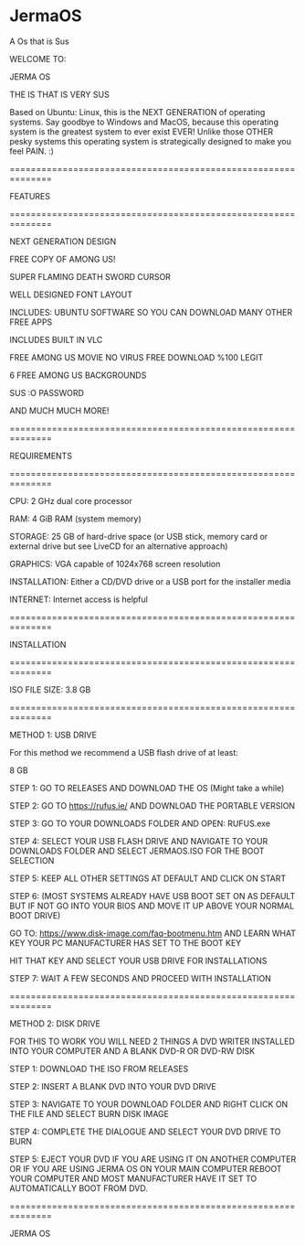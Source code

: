# JermaOS
A Os that is Sus


WELCOME TO:

JERMA OS

THE IS THAT IS VERY SUS

Based on Ubuntu: Linux, this is the NEXT GENERATION of operating systems. Say goodbye to Windows and MacOS, because this operating system is the greatest
system to ever exist EVER! Unlike those OTHER pesky systems this operating system is strategically designed to make you feel PAIN. :)

==============================================================

FEATURES

==============================================================

NEXT GENERATION DESIGN

FREE COPY OF AMONG US!

SUPER FLAMING DEATH SWORD CURSOR

WELL DESIGNED FONT LAYOUT

INCLUDES: UBUNTU SOFTWARE SO YOU CAN DOWNLOAD MANY OTHER FREE APPS

INCLUDES BUILT IN VLC

FREE AMONG US MOVIE NO VIRUS FREE DOWNLOAD %100 LEGIT

6 FREE AMONG US BACKGROUNDS

SUS :O PASSWORD

AND MUCH MUCH MORE!

==============================================================

REQUIREMENTS
                                                                                                                                                                                                
==============================================================

CPU: 2 GHz dual core processor

RAM: 4 GiB RAM (system memory)

STORAGE: 25 GB of hard-drive space (or USB stick, memory card or external drive but see LiveCD for an alternative approach)

GRAPHICS: VGA capable of 1024x768 screen resolution

INSTALLATION: Either a CD/DVD drive or a USB port for the installer media

INTERNET: Internet access is helpful

==============================================================

INSTALLATION

==============================================================

ISO FILE SIZE: 3.8 GB


==============================================================

METHOD 1: USB DRIVE

For this method we recommend a USB flash drive of at least:

8 GB

STEP 1:
GO TO RELEASES AND DOWNLOAD THE OS
(Might take a while)

STEP 2:
GO TO https://rufus.ie/
AND DOWNLOAD THE PORTABLE VERSION

STEP 3:
GO TO YOUR DOWNLOADS FOLDER AND OPEN: RUFUS.exe

STEP 4: SELECT YOUR USB FLASH DRIVE AND NAVIGATE TO YOUR DOWNLOADS FOLDER AND SELECT JERMAOS.ISO FOR THE BOOT SELECTION

STEP 5: KEEP ALL OTHER SETTINGS AT DEFAULT AND CLICK ON START

STEP 6: (MOST SYSTEMS ALREADY HAVE USB BOOT SET ON AS DEFAULT BUT IF NOT GO INTO YOUR BIOS AND MOVE IT UP ABOVE YOUR NORMAL BOOT DRIVE)

GO TO: https://www.disk-image.com/faq-bootmenu.htm AND LEARN WHAT KEY YOUR PC MANUFACTURER HAS SET TO THE BOOT KEY

HIT THAT KEY AND SELECT YOUR USB DRIVE FOR INSTALLATIONS
 
STEP 7: WAIT A FEW SECONDS AND PROCEED WITH INSTALLATION


==============================================================

METHOD 2: DISK DRIVE

FOR THIS TO WORK YOU WILL NEED 2 THINGS A DVD WRITER INSTALLED INTO YOUR COMPUTER AND A BLANK DVD-R OR DVD-RW DISK

STEP 1: DOWNLOAD THE ISO FROM RELEASES

STEP 2: INSERT A BLANK DVD INTO YOUR DVD DRIVE

STEP 3: NAVIGATE TO YOUR DOWNLOAD FOLDER AND RIGHT CLICK ON THE FILE AND SELECT BURN DISK IMAGE

STEP 4: COMPLETE THE DIALOGUE AND SELECT YOUR DVD DRIVE TO BURN

STEP 5: EJECT YOUR DVD IF YOU ARE USING IT ON ANOTHER COMPUTER OR IF YOU ARE USING JERMA OS ON YOUR MAIN COMPUTER REBOOT YOUR COMPUTER AND MOST
MANUFACTURER HAVE IT SET TO AUTOMATICALLY BOOT FROM DVD.

==============================================================

JERMA OS 


